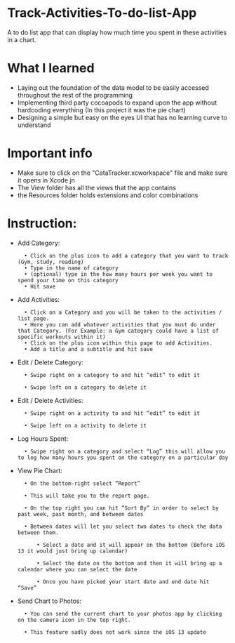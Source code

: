 # Track-Activities-To-do-list-App
A to do list app that can display how much time you spent in these activities in a chart.


# What I learned
- Laying out the foundation of the data model to be easily accessed throughout the rest of the programming
- Implementing third party cocoapods to expand upon the app without hardcoding everything (In this project it was the pie chart)
- Designing a simple but easy on the eyes UI that has no learning curve to understand



# Important info
- Make sure to click on the "CataTracker.xcworkspace" file and make sure it opens in Xcode jn
- The View folder has all the views that the app contains
- the Resources folder holds extensions and color combinations


# Instruction:

- Add Category: 

		• Click on the plus icon to add a category that you want to track (Gym, study, reading)
		• Type in the name of category 
		• (optional) type in the how many hours per week you want to spend your time on this category
		• Hit save

- Add Activities:

		• Click on a Category and you will be taken to the activities / list page.
		• Here you can add whatever activities that you must do under that Category. (For Example: a Gym category could have a list of specific workouts within it)
		• Click on the plus icon within this page to add Activities. 
		• Add a title and a subtitle and hit save

- Edit / Delete Category:

		• Swipe right on a category to and hit “edit” to edit it
	
		• Swipe left on a category to delete it

- Edit / Delete Activities:

		• Swipe right on a activity to and hit “edit” to edit it
	
		• Swipe left on a activity to delete it

- Log Hours Spent:

		• Swipe right on a category and select “Log” this will allow you to log how many hours you spent on the category on a particular day

- View Pie Chart:

		• On the bottom-right select “Report”
	
		• This will take you to the report page.
	
		• On the top right you can hit “Sort By” in order to select by past week, past month, and between dates
	
		• Between dates will let you select two dates to check the data between them.
	
			• Select a date and it will appear on the bottom (Before iOS 13 it would just bring up calendar)
	
			• Select the date on the bottom and then it will bring up a calendar where you can select the date
	
			• Once you have picked your start date and end date hit “Save”

- Send Chart to Photos:

		• You can send the current chart to your photos app by clicking on the camera icon in the top right.
	
		• This feature sadly does not work since the iOS 13 update
	


